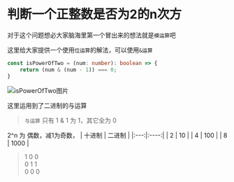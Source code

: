 # 判断一个正整数是否为2的n次方

对于这个问题想必大家脑海里第一个冒出来的想法就是`模运算`吧

这里给大家提供一个使用`位运算`的解法，可以使用`&运算`

```ts
const isPowerOfTwo = (num: number): boolean => {
    return (num & (num - 1)) === 0;
}
```

![isPowerOfTwo图片](https://img1.imgtp.com/2022/07/03/4FPWvMht.png)

这里运用到了二进制的与运算
> `与运算` 只有 1 & 1 为 1，其它全为 0

2^n 为 偶数，减1为奇数，
| 十进制 | 二进制  |
|:---:|:----:|
| 2   | 10   |
| 4   | 100  |
| 8   | 1000 |


> 1 0 0 <br />
> 0 1 1 <br />
> 0 0 0